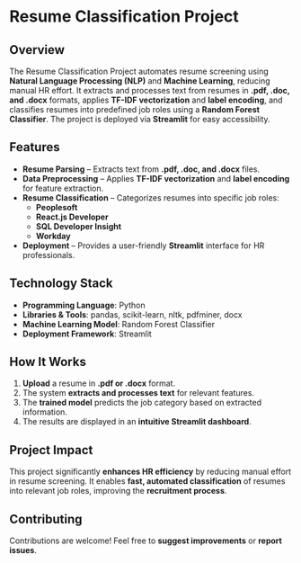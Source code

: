 # Resume Classification Project  

## Overview  
The Resume Classification Project automates resume screening using **Natural Language Processing (NLP)** and **Machine Learning**, reducing manual HR effort. It extracts and processes text from resumes in **.pdf, .doc, and .docx** formats, applies **TF-IDF vectorization** and **label encoding**, and classifies resumes into predefined job roles using a **Random Forest Classifier**. The project is deployed via **Streamlit** for easy accessibility.  

## Features  
- **Resume Parsing** – Extracts text from **.pdf, .doc, and .docx** files.  
- **Data Preprocessing** – Applies **TF-IDF vectorization** and **label encoding** for feature extraction.  
- **Resume Classification** – Categorizes resumes into specific job roles:  
  - **Peoplesoft**  
  - **React.js Developer**  
  - **SQL Developer Insight**  
  - **Workday**  
- **Deployment** – Provides a user-friendly **Streamlit** interface for HR professionals.  

## Technology Stack  
- **Programming Language**: Python  
- **Libraries & Tools**: pandas, scikit-learn, nltk, pdfminer, docx  
- **Machine Learning Model**: Random Forest Classifier  
- **Deployment Framework**: Streamlit  

## How It Works  
1. **Upload** a resume in **.pdf or .docx** format.  
2. The system **extracts and processes text** for relevant features.  
3. The **trained model** predicts the job category based on extracted information.  
4. The results are displayed in an **intuitive Streamlit dashboard**.  

## Project Impact  
This project significantly **enhances HR efficiency** by reducing manual effort in resume screening. It enables **fast, automated classification** of resumes into relevant job roles, improving the **recruitment process**.  

## Contributing  
Contributions are welcome! Feel free to **suggest improvements** or **report issues**.  
